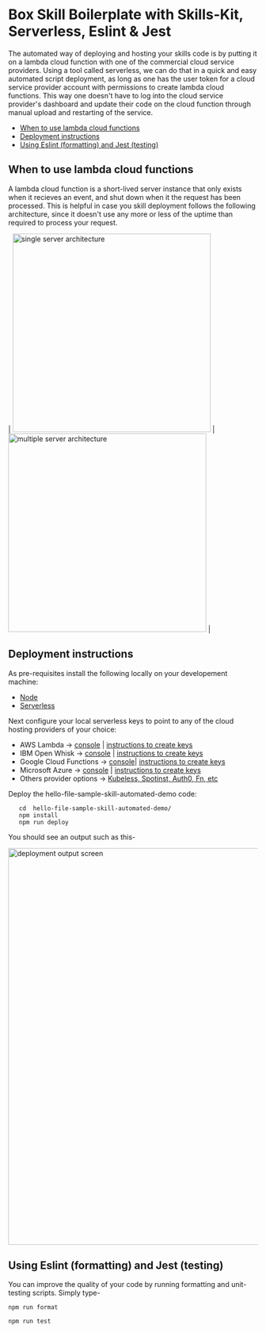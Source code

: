 # Box Skill Boilerplate with Skills-Kit, Serverless, Eslint & Jest

The automated way of deploying and hosting your skills code is by putting it on a lambda cloud function with one of the commercial cloud service providers. Using a tool called serverless, we can do that in a quick and easy automated script deployment, as long as one has the user token for a cloud service provider account with permissions to create lambda cloud functions. This way one doesn't have to log into the cloud service provider's dashboard and update their code on the cloud function through manual upload and restarting of the service. 


- [When to use lambda cloud functions](#when-to-use-lambda-cloud-functions)
- [Deployment instructions](#deployment-instructions)
- [Using Eslint (formatting) and Jest (testing)](#using-eslint-formatting-and-jest-testing)


## When to use lambda cloud functions

A lambda cloud function is a short-lived server instance that only exists when it recieves an event, and shut down when it the request has been processed. This is helpful in case you skill deployment follows the following architecture, since it doesn't use any more or less of the uptime than required to process your request.

| <img width="400" alt="single server architecture" src="https://github.com/box/box-skills-kit-nodejs/blob/master/hello-file-sample-skill-automated-demo/single-server-model.png?raw=true"> | <img width="400" alt="multiple server architecture" src="https://github.com/box/box-skills-kit-nodejs/blob/master/hello-file-sample-skill-automated-demo/multiple-server-model.png?raw=true"> |


## Deployment instructions

As pre-requisites install the following locally on your developement machine:

- [Node](https://nodejs.org/en/)
- [Serverless](https://serverless.com)


Next configure your local serverless keys to point to any of the cloud hosting providers of your choice:

- AWS Lambda -> [console](https://aws.amazon.com/lambda/) | [instructions to create keys](https://serverless.com/framework/docs/providers/aws/guide/credentials/)
- IBM Open Whisk -> [console](https://www.ibm.com/cloud/functions/details) | [instructions to create keys](https://serverless.com/framework/docs/providers/openwhisk/guide/credentials/)
- Google Cloud Functions -> [console](https://cloud.google.com/functions/)| [instructions to create keys](https://serverless.com/framework/docs/providers/azure/guide/credentials/)
- Microsoft Azure -> [console](https://azure.microsoft.com/en-us/overview/serverless-computing/) | [instructions to create keys](https://serverless.com/framework/docs/providers/azure/guide/credentials/)
- Others provider options -> [Kubeless, Spotinst, Auth0, Fn, etc](https://serverless.com/framework/docs/providers/)

Deploy the hello-file-sample-skill-automated-demo code:
```
   cd  hello-file-sample-skill-automated-demo/
   npm install
   npm run deploy
```

You should see an output such as this-

<img width="800" alt="deployment output screen" src="https://raw.githubusercontent.com/box/box-skills-kit-nodejs/master/hello-file-sample-skill-automated-demo/successful-deployment-output.png">



## Using Eslint (formatting) and Jest (testing)
You can improve the quality of your code by running formatting and unit-testing scripts. Simply type-
```
npm run format
```

```
npm run test
```

